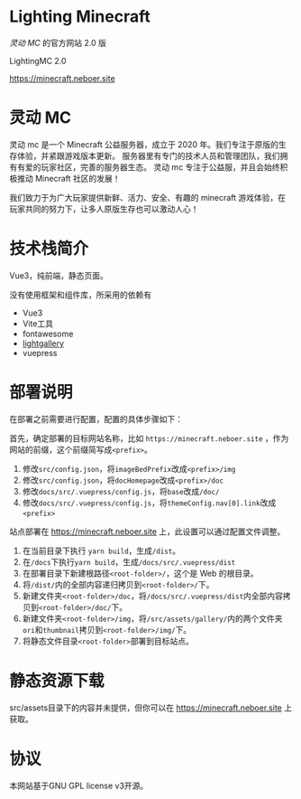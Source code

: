 # Lighting Minecraft

_灵动 MC_ 的官方网站 2.0 版

LightingMC 2.0

https://minecraft.neboer.site

# 灵动 MC

灵动 mc 是一个 Minecraft 公益服务器，成立于 2020 年。我们专注于原版的生存体验，并紧跟游戏版本更新。
服务器里有专门的技术人员和管理团队，我们拥有有爱的玩家社区，完善的服务器生态。
灵动 mc 专注于公益服，并且会始终积极推动 Minecraft 社区的发展！

我们致力于为广大玩家提供新鲜、活力、安全、有趣的 minecraft 游戏体验，在玩家共同的努力下，让多人原版生存也可以激动人心！

# 技术栈简介

Vue3，纯前端，静态页面。

没有使用框架和组件库，所采用的依赖有
- Vue3
- Vite工具
- fontawesome
- [lightgallery](https://www.lightgalleryjs.com/)
- vuepress

# 部署说明

在部署之前需要进行配置，配置的具体步骤如下：

首先，确定部署的目标网站名称，比如 `https://minecraft.neboer.site` ，作为网站的前缀，这个前缀简写成`<prefix>`。

1. 修改`src/config.json`，将`imageBedPrefix`改成`<prefix>/img`
2. 修改`src/config.json`，将`docHomepage`改成`<prefix>/doc`
3. 修改`docs/src/.vuepress/config.js`，将`base`改成`/doc/`
4. 修改`docs/src/.vuepress/config.js`，将`themeConfig.nav[0].link`改成`<prefix>`

站点部署在 https://minecraft.neboer.site 上，此设置可以通过配置文件调整。

1. 在当前目录下执行 `yarn build`，生成`/dist`。
2. 在`/docs`下执行`yarn build`，生成`/docs/src/.vuepress/dist`
3. 在部署目录下新建根路径`<root-folder>/`，这个是 Web 的根目录。
4. 将`/dist/`内的全部内容递归拷贝到`<root-folder>/`下。
5. 新建文件夹`<root-folder>/doc`，将`/docs/src/.vuepress/dist`内全部内容拷贝到`<root-folder>/doc/`下。
6. 新建文件夹`<root-folder>/img`，将`/src/assets/gallery/`内的两个文件夹`ori`和`thumbnail`拷贝到`<root-folder>/img/`下。
7. 将静态文件目录`<root-folder>`部署到目标站点。

# 静态资源下载
src/assets目录下的内容并未提供，但你可以在 https://minecraft.neboer.site 上获取。

# 协议
本网站基于GNU GPL license v3开源。
